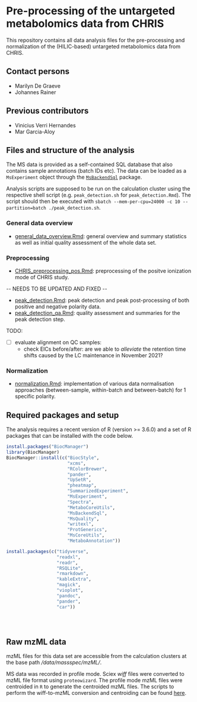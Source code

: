 # Pre-processing of the untargeted metabolomics data from CHRIS

This repository contains all data analysis files for the pre-processing and
normalization of the (HILIC-based) untargeted metabolomics data from CHRIS.

## Contact persons

- Marilyn De Graeve 
- Johannes Rainer

## Previous contributors

- Vinicius Verri Hernandes
- Mar Garcia-Aloy


## Files and structure of the analysis

The MS data is provided as a self-contained SQL database that also contains
sample annotations (batch IDs etc). The data can be loaded as a `MsExperiment`
object through the
[`MsBackendSql`](https://github.com/RforMassSpectrometry/MsBackendSQl) package.

Analysis scripts are supposed to be run on the calculation cluster using the
respective shell script (e.g. `peak_detection.sh` for `peak_detection.Rmd`). The
script should then be executed with `sbatch --mem-per-cpu=24000 -c 10
--partition=batch ./peak_detection.sh`.


### General data overview

- [general_data_overview.Rmd](general_data_overview.Rmd): general overview and
  summary statistics as well as initial quality assessment of the whole data
  set.


### Preprocessing

- [CHRIS_preprocessing_pos.Rmd](CHRIS_preprocessing_pos.Rmd): preprocessing 
  of the positve ionization mode of CHRIS study.

-- NEEDS TO BE UPDATED AND FIXED --

- [peak_detection.Rmd](peak_detection.Rmd): peak detection and peak
  post-processing of both positive and negative polarity data.
- [peak_detection_qa.Rmd](peak_detection_qa.Rmd): quality assessment and
  summaries for the peak detection step.

TODO:
- [ ] evaluate alignment on QC samples:
  - check EICs before/after: are we able to *alleviate* the retention time
    shifts caused by the LC maintenance in November 2021?

### Normalization

- [normalization.Rmd](normalization.Rmd): implementation of various data
  normalisation approaches (between-sample, within-batch and between-batch) for
  1 specific polarity.

## Required packages and setup

The analysis requires a recent version of R (version >= 3.6.0) and a set of R
packages that can be installed with the code below.

```r
install.packages("BiocManager")
library(BiocManager)
BiocManager::install(c("BiocStyle",
                       "xcms",
                       "RColorBrewer",
                       "pander",
                       "UpSetR",
                       "pheatmap",
                       "SummarizedExperiment",
                       "MsExperiment",
                       "Spectra",
                       "MetaboCoreUtils",
                       "MsBackendSql",
                       "MsQuality",
                       "writexl",
                       "ProtGenerics",
                       "MsCoreUtils",
                       "MetaboAnnotation"))

install.packages(c("tidyverse",
                   "readxl",
                   "readr",
                   "RSQLite",
                   "rmarkdown",
                   "kableExtra",
                   "magick",
                   "vioplot",
                   "pandoc",
                   "pander",
                   "car"))

                 
                 
```

## Raw mzML data

mzML files for this data set are accessible from the calculation clusters at the
base path */data/massspec/mzML/*.

MS data was recorded in profile mode. Sciex *wiff* files were converted to mzML
file format using `proteowizard`. The profile mode mzML files were centroided in
`R` to generate the centroided mzML files. The scripts to perform the
wiff-to-mzML conversion and centroiding can be found
[here](https://github.com/EuracBiomedicalResearch/batch_centroid).
